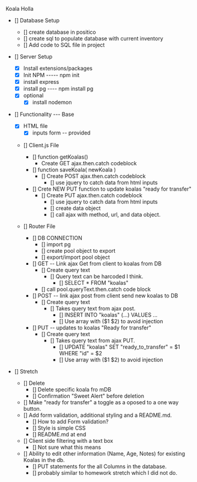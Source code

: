 Koala Holla

- [] Database Setup
   - [] create database in positico
   - [] create sql to populate database with current inventory
   - [] Add code to SQL file in project

- [] Server Setup 
	- [x] Install extensions/packages
    - [x] Init NPM  ----- npm init
    - [x] install express
    - [x] install pg ----	npm install pg
    - [x] optional
        - [x] install nodemon

- [] Functionality --- Base
    - [x] HTML file
        - [x] inputs form -- provided
    - [] Client.js File
        - [] function getKoalas() 
            - Create GET ajax.then.catch codeblock
        - [] function saveKoala( newKoala )
            - [] Create POST ajax.then.catch codeblock
                - [] use jquery to catch data from html inputs
        - [] Crete NEW PUT function to update koalas "ready for transfer"
            - [] Create PUT ajax.then.catch codeblock
                - [] use jquery to catch data from html inputs
                - [] create data object
                - [] call ajax with method, url, and data object.
                
    - [] Router File
        - [] DB CONNECTION
            - [] import pg
            - [] create pool object to export
            - [] export/import pool object
        - [] GET -- Link ajax Get from client to koalas from DB
            - [] Create query text
                - [] Query text can be harcoded I think.
                    - [] SELECT * FROM "koalas"
            - [] call pool.queryText.then.catch code block
        - [] POST -- link ajax post from client send new koalas to DB
            - [] Create query text
                - [] Takes query text from ajax post.
                    - [] INSERT INTO "koalas" (...) VALUES ...
                    - [] Use array with ($1 $2) to avoid injection
        - [] PUT -- updates to koalas "Ready for transfer"
            - [] Create query text
                - [] Takes query text from ajax PUT.
                    - [] UPDATE "koalas" SET "ready_to_transfer" = $1 WHERE "id" = $2
                    - [] Use array with ($1 $2) to avoid injection


- [] Stretch
    - [] Delete
        - [] Delete specific koala fro mDB
        - [] Confirmation "Sweet Alert" before deletion
    - [] Make "ready for transfer" a toggle as a oposed to a one way button.
    - [] Add form validation, additional styling and a README.md.
        - [] How to add Form validation?
        - [] Style is simple CSS
        - [] README.md at end 
    - [] Client side filtering with a text box
        - [] Not sure what this means
    - [] Ability to edit other information (Name, Age, Notes) for existing Koalas in the db.
        - [] PUT statements for the all Columns in the database.
        - [] probably similar to homework stretch which I did not do.